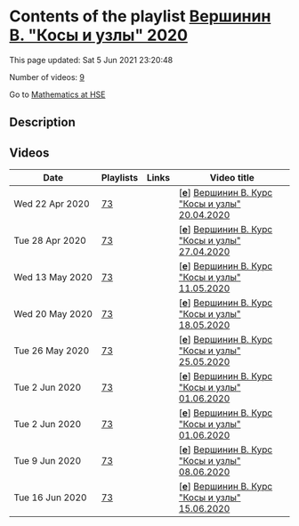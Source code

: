 # Contents of the playlist [Вершинин В. "Косы и узлы" 2020](https://www.youtube.com/playlist?list=PLq3E5oubNNoDRB_FQICQANkIpSMwtpwcX)

This page updated: Sat 5 Jun 2021 23:20:48

Number of videos: [9](#videos)

Go to [Mathematics at HSE](../README.md)

## Description



## Videos

|Date|Playlists|Links|Video title|
|---|---|---|---|
| Wed&nbsp;22&nbsp;Apr&nbsp;2020 | [73](../playlists/73 "Вершинин В. &#34;Косы и узлы&#34; 2020") |  | [[**e**](https://studio.youtube.com/video/J2GGqKG3pY4/edit "Edit")] [Вершинин В. Курс &#34;Косы и узлы&#34; 20.04.2020](https://www.youtube.com/watch?v=J2GGqKG3pY4&list=PLq3E5oubNNoDRB_FQICQANkIpSMwtpwcX "Дистанционный курс Владимира Вершинина (Университет Монпелье).&#013;Braids and Knots&#013;&#013;An introductory level special topics course on “Braids and Knots” by Professor Vladimir Verchinine (University of Montpellier) will be offered in the 4th module via distance learning scheme (Prof. Verchinine is currently in Moscow but the unfortunate epidemic situation does not allow to take full advantage of his location).&#013; &#013;TIME: Mondays 5pm – 8pm&#013;FIRST CLASS: April 6&#013; &#013;HOW TO ENROLL: please write to the instructor, Vladimir Verchinine vladimir.verchinine–at--umontpellier–dot--fr. If you would like to earn ECTS credits for this course, please inform Svetlana Balaeva sbalaeva–at--hse–dot--ru – it is not guaranteed that the course can be made creditable but it may be considered.&#013; &#013;PREREQUISITS: Basics of Algebra, Linear Algebra and Analysis (university first year)&#013; &#013;SYLLABUS:&#013;1. Definition and general properties of knots and  links.&#013;2. Piecewise-linear maps. Polyhedra. PL-manifolds.&#013;3. Definitions of braids, tangles and configuration spaces.&#013;4. Regular knot projections. Diagrams of knots.&#013;5. Reidemeister moves. Linking number. Seifert surface, genus of a knot.&#013;6. Presentation of the braid group, the group of pure braids, Markov normal form.&#013;7. Automorphisms of a free group and mapping class groups.&#013;8. Algebraic properties of the braid group, Garside's theorems.&#013;9. Representation of braids, Bigelow-Krammer theorem.&#013;10. Dehornoy's theorem on the ordering of braids.&#013;11. Wirtinger presentation the knot group.&#013;12. Alexander's theorem (Vogel's algorithm).&#013;13. Markov's theorem.&#013;14. Conway and Jones polynomials for links.&#013;15. Vassiliev invariants of knots.&#013;16. Kauffman brackets and Kauffman's formula for Jones polynomial.&#013;17. Khovanov homology.") |
| Tue&nbsp;28&nbsp;Apr&nbsp;2020 | [73](../playlists/73 "Вершинин В. &#34;Косы и узлы&#34; 2020") |  | [[**e**](https://studio.youtube.com/video/_MjiK8mdJgI/edit "Edit")] [Вершинин В. Курс &#34;Косы и узлы&#34; 27.04.2020](https://www.youtube.com/watch?v=_MjiK8mdJgI&list=PLq3E5oubNNoDRB_FQICQANkIpSMwtpwcX "Дистанционный курс Владимира Вершинина (Университет Монпелье).&#013;Braids and Knots&#013;&#013;An introductory level special topics course on “Braids and Knots” by Professor Vladimir Verchinine (University of Montpellier) will be offered in the 4th module via distance learning scheme (Prof. Verchinine is currently in Moscow but the unfortunate epidemic situation does not allow to take full advantage of his location).&#013; &#013;TIME: Mondays 5pm – 8pm&#013;FIRST CLASS: April 6&#013; &#013;HOW TO ENROLL: please write to the instructor, Vladimir Verchinine vladimir.verchinine–at--umontpellier–dot--fr. If you would like to earn ECTS credits for this course, please inform Svetlana Balaeva sbalaeva–at--hse–dot--ru – it is not guaranteed that the course can be made creditable but it may be considered.&#013; &#013;PREREQUISITS: Basics of Algebra, Linear Algebra and Analysis (university first year)&#013; &#013;SYLLABUS:&#013;1. Definition and general properties of knots and  links.&#013;2. Piecewise-linear maps. Polyhedra. PL-manifolds.&#013;3. Definitions of braids, tangles and configuration spaces.&#013;4. Regular knot projections. Diagrams of knots.&#013;5. Reidemeister moves. Linking number. Seifert surface, genus of a knot.&#013;6. Presentation of the braid group, the group of pure braids, Markov normal form.&#013;7. Automorphisms of a free group and mapping class groups.&#013;8. Algebraic properties of the braid group, Garside's theorems.&#013;9. Representation of braids, Bigelow-Krammer theorem.&#013;10. Dehornoy's theorem on the ordering of braids.&#013;11. Wirtinger presentation the knot group.&#013;12. Alexander's theorem (Vogel's algorithm).&#013;13. Markov's theorem.&#013;14. Conway and Jones polynomials for links.&#013;15. Vassiliev invariants of knots.&#013;16. Kauffman brackets and Kauffman's formula for Jones polynomial.&#013;17. Khovanov homology.") |
| Wed&nbsp;13&nbsp;May&nbsp;2020 | [73](../playlists/73 "Вершинин В. &#34;Косы и узлы&#34; 2020") |  | [[**e**](https://studio.youtube.com/video/ogHHxAoxYgc/edit "Edit")] [Вершинин В. Курс &#34;Косы и узлы&#34; 11.05.2020](https://www.youtube.com/watch?v=ogHHxAoxYgc&list=PLq3E5oubNNoDRB_FQICQANkIpSMwtpwcX) |
| Wed&nbsp;20&nbsp;May&nbsp;2020 | [73](../playlists/73 "Вершинин В. &#34;Косы и узлы&#34; 2020") |  | [[**e**](https://studio.youtube.com/video/hkz69JBZTSQ/edit "Edit")] [Вершинин В. Курс &#34;Косы и узлы&#34; 18.05.2020](https://www.youtube.com/watch?v=hkz69JBZTSQ&list=PLq3E5oubNNoDRB_FQICQANkIpSMwtpwcX) |
| Tue&nbsp;26&nbsp;May&nbsp;2020 | [73](../playlists/73 "Вершинин В. &#34;Косы и узлы&#34; 2020") |  | [[**e**](https://studio.youtube.com/video/s6kKuJpV68Q/edit "Edit")] [Вершинин В.  Курс &#34;Косы и узлы&#34;  25.05.2020](https://www.youtube.com/watch?v=s6kKuJpV68Q&list=PLq3E5oubNNoDRB_FQICQANkIpSMwtpwcX "Vladimir Verchinine (University of Montpellier) will be offered in the 4th module via distance learning scheme (Prof. Verchinine is currently in Moscow but the unfortunate epidemic situation does not allow to take full advantage of his location).") |
| Tue&nbsp;2&nbsp;Jun&nbsp;2020 | [73](../playlists/73 "Вершинин В. &#34;Косы и узлы&#34; 2020") |  | [[**e**](https://studio.youtube.com/video/8xPbP52zZTo/edit "Edit")] [Вершинин В. Курс &#34;Косы и узлы&#34; 01.06.2020](https://www.youtube.com/watch?v=8xPbP52zZTo&list=PLq3E5oubNNoDRB_FQICQANkIpSMwtpwcX "Vladimir Verchinine (University of Montpellier) will be offered in the 4th module via distance learning scheme (Prof. Verchinine is currently in Moscow but the unfortunate epidemic situation does not allow to take full advantage of his location).") |
| Tue&nbsp;2&nbsp;Jun&nbsp;2020 | [73](../playlists/73 "Вершинин В. &#34;Косы и узлы&#34; 2020") |  | [[**e**](https://studio.youtube.com/video/8xPbP52zZTo/edit "Edit")] [Вершинин В. Курс &#34;Косы и узлы&#34; 01.06.2020](https://www.youtube.com/watch?v=8xPbP52zZTo&list=PLq3E5oubNNoDRB_FQICQANkIpSMwtpwcX "Vladimir Verchinine (University of Montpellier) will be offered in the 4th module via distance learning scheme (Prof. Verchinine is currently in Moscow but the unfortunate epidemic situation does not allow to take full advantage of his location).") |
| Tue&nbsp;9&nbsp;Jun&nbsp;2020 | [73](../playlists/73 "Вершинин В. &#34;Косы и узлы&#34; 2020") |  | [[**e**](https://studio.youtube.com/video/TOLx445gy_U/edit "Edit")] [Вершинин В. Курс &#34;Косы и узлы&#34; 08.06.2020](https://www.youtube.com/watch?v=TOLx445gy_U&list=PLq3E5oubNNoDRB_FQICQANkIpSMwtpwcX) |
| Tue&nbsp;16&nbsp;Jun&nbsp;2020 | [73](../playlists/73 "Вершинин В. &#34;Косы и узлы&#34; 2020") |  | [[**e**](https://studio.youtube.com/video/fo_TRDEb9jY/edit "Edit")] [Вершинин В. Курс &#34;Косы и узлы&#34; 15.06.2020](https://www.youtube.com/watch?v=fo_TRDEb9jY&list=PLq3E5oubNNoDRB_FQICQANkIpSMwtpwcX "Заключительная лекция курса") |

